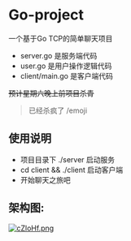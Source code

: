 # Go-project
一个基于Go TCP的简单聊天项目
* server.go 是服务端代码
* user.go 是用户操作逻辑代码
* client/main.go 是客户端代码

~~预计星期六晚上前项目杀青~~
>已经杀疯了 /emoji

## 使用说明
* 项目目录下 ./server 启动服务
* cd client && ./client 启动客户端
* 开始聊天之旅吧

## 架构图:
[![cZloHf.png](https://z3.ax1x.com/2021/04/01/cZloHf.png)](https://imgtu.com/i/cZloHf)
